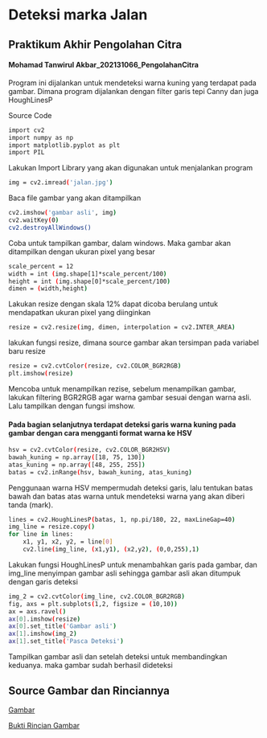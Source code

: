 # Deteksi marka Jalan
## Praktikum Akhir Pengolahan Citra
#### Mohamad Tanwirul Akbar_202131066_PengolahanCitra
Program ini dijalankan untuk mendeteksi warna kuning yang terdapat pada gambar. Dimana program dijalankan dengan filter garis tepi Canny dan juga HoughLinesP




Source Code
```bash
import cv2
import numpy as np
import matplotlib.pyplot as plt
import PIL
```
Lakukan Import Library yang akan digunakan untuk menjalankan program
```bash
img = cv2.imread('jalan.jpg')
```
Baca file gambar yang akan ditampilkan
```bash
cv2.imshow('gambar asli', img)
cv2.waitKey(0)
cv2.destroyAllWindows()
```
Coba untuk tampilkan gambar, dalam windows. Maka gambar akan ditampilkan dengan ukuran pixel yang besar
```bash
scale_percent = 12
width = int (img.shape[1]*scale_percent/100)
height = int (img.shape[0]*scale_percent/100)
dimen = (width,height)
```
Lakukan resize dengan skala 12% dapat dicoba berulang untuk mendapatkan ukuran pixel yang diinginkan
```bash
resize = cv2.resize(img, dimen, interpolation = cv2.INTER_AREA)
```
lakukan fungsi resize, dimana source gambar akan tersimpan pada variabel baru resize
```bash
resize = cv2.cvtColor(resize, cv2.COLOR_BGR2RGB)
plt.imshow(resize)
```
Mencoba untuk menampilkan rezise, sebelum menampilkan gambar, lakukan filtering BGR2RGB agar warna gambar sesuai dengan warna asli.
Lalu tampilkan dengan fungsi imshow.

#### Pada bagian selanjutnya terdapat deteksi garis warna kuning pada gambar dengan cara mengganti format warna ke HSV
```bash
hsv = cv2.cvtColor(resize, cv2.COLOR_BGR2HSV)
bawah_kuning = np.array([18, 75, 130])
atas_kuning = np.array([48, 255, 255])
batas = cv2.inRange(hsv, bawah_kuning, atas_kuning)
```
Penggunaan warna HSV mempermudah deteksi garis, lalu tentukan batas bawah dan batas atas warna untuk mendeteksi warna yang akan diberi tanda (mark).
```bash
lines = cv2.HoughLinesP(batas, 1, np.pi/180, 22, maxLineGap=40)
img_line = resize.copy()
for line in lines:
    x1, y1, x2, y2, = line[0]
    cv2.line(img_line, (x1,y1), (x2,y2), (0,0,255),1)
```
Lakukan fungsi HoughLinesP untuk menambahkan garis pada gambar, dan img_line menyimpan gambar asli sehingga gambar asli akan ditumpuk dengan garis deteksi
```bash
img_2 = cv2.cvtColor(img_line, cv2.COLOR_BGR2RGB)
fig, axs = plt.subplots(1,2, figsize = (10,10))
ax = axs.ravel()
ax[0].imshow(resize)
ax[0].set_title('Gambar asli')
ax[1].imshow(img_2)
ax[1].set_title('Pasca Deteksi')
```
Tampilkan gambar asli dan setelah deteksi untuk membandingkan keduanya. maka gambar sudah berhasil dideteksi
## Source Gambar dan Rinciannya

[Gambar](https://raw.githubusercontent.com/Tanwirul0411/PA-PC_202131066_M.TanwirulAkbar_A/main/Screenshot_2023-07-04-09-26-46-887_com.miui.gallery.jpg)

[Bukti Rincian Gambar](https://raw.githubusercontent.com/Tanwirul0411/PA-PC_202131066_M.TanwirulAkbar_A/main/Screenshot_2023-07-04-09-26-57-895_com.miui.gallery.jpg)

